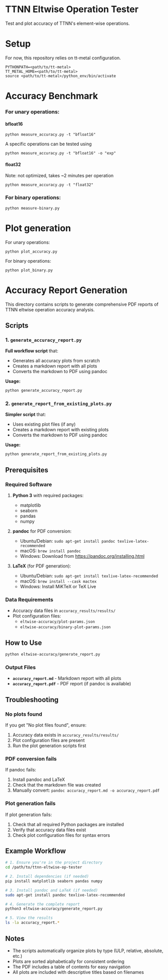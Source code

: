 # TTNN Eltwise Operation Tester

Test and plot accuracy of TTNN's element-wise operations.

# Setup 
For now, this repository relies on tt-metal configuration.

```
PYTHONPATH=<path/to/tt-metal>
TT_METAL_HOME=<path/to/tt-metal>
source <path/to/tt-metal>/python_env/bin/activate
```

# Accuracy Benchmark

### For unary operations:

#### bfloat16
```
python measure_accuracy.py -t "bfloat16"
```

A specific operations can be tested using
```
python measure_accuracy.py -t "bfloat16" -o "exp"
```

#### float32
Note: not optimized, takes ~2 minutes per operation

```
python measure_accuracy.py -t "float32"
```

### For binary operations:
```
python measure-binary.py
```

# Plot generation

For unary operations:
```
python plot_accuracy.py
```


For binary operations:
```
python plot_binary.py
```

# Accuracy Report Generation

This directory contains scripts to generate comprehensive PDF reports of TTNN eltwise operation accuracy analysis.

## Scripts

### 1. `generate_accuracy_report.py`
**Full workflow script** that:
- Generates all accuracy plots from scratch
- Creates a markdown report with all plots
- Converts the markdown to PDF using pandoc

**Usage:**
```bash
python generate_accuracy_report.py
```

### 2. `generate_report_from_existing_plots.py`
**Simpler script** that:
- Uses existing plot files (if any)
- Creates a markdown report with existing plots
- Converts the markdown to PDF using pandoc

**Usage:**
```bash
python generate_report_from_existing_plots.py
```

## Prerequisites

### Required Software
1. **Python 3** with required packages:
   - matplotlib
   - seaborn
   - pandas
   - numpy

2. **pandoc** for PDF conversion:
   - Ubuntu/Debian: `sudo apt-get install pandoc texlive-latex-recommended`
   - macOS: `brew install pandoc`
   - Windows: Download from https://pandoc.org/installing.html

3. **LaTeX** (for PDF generation):
   - Ubuntu/Debian: `sudo apt-get install texlive-latex-recommended`
   - macOS: `brew install --cask mactex`
   - Windows: Install MiKTeX or TeX Live

### Data Requirements
- Accuracy data files in `accuracy_results/results/`
- Plot configuration files:
  - `eltwise-accuracy/plot-params.json`
  - `eltwise-accuracy/binary-plot-params.json`

## How to Use

```bash
python eltwise-accuracy/generate_report.py
```

### Output Files

- **`accuracy_report.md`** - Markdown report with all plots
- **`accuracy_report.pdf`** - PDF report (if pandoc is available)


## Troubleshooting

### No plots found
If you get "No plot files found", ensure:
1. Accuracy data exists in `accuracy_results/results/`
2. Plot configuration files are present
3. Run the plot generation scripts first

### PDF conversion fails
If pandoc fails:
1. Install pandoc and LaTeX
2. Check that the markdown file was created
3. Manually convert: `pandoc accuracy_report.md -o accuracy_report.pdf`

### Plot generation fails
If plot generation fails:
1. Check that all required Python packages are installed
2. Verify that accuracy data files exist
3. Check plot configuration files for syntax errors

## Example Workflow

```bash
# 1. Ensure you're in the project directory
cd /path/to/ttnn-eltwise-op-tester

# 2. Install dependencies (if needed)
pip install matplotlib seaborn pandas numpy

# 3. Install pandoc and LaTeX (if needed)
sudo apt-get install pandoc texlive-latex-recommended

# 4. Generate the complete report
python3 eltwise-accuracy/generate_report.py

# 5. View the results
ls -la accuracy_report.*
```

## Notes

- The scripts automatically organize plots by type (ULP, relative, absolute, etc.)
- Plots are sorted alphabetically for consistent ordering
- The PDF includes a table of contents for easy navigation
- All plots are included with descriptive titles based on filenames
